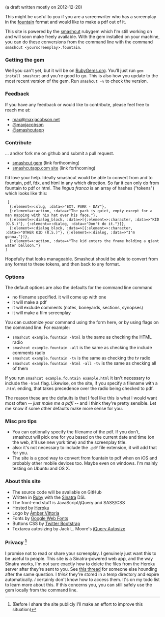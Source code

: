(a draft written mostly on 2012-12-20)

This might be useful to you if you are a screenwriter who has a screenplay in the [fountain](http://fountain.io) format and would like to make a pdf out of it.

This site is powered by the [smashcut](#) rubygem which I'm still working on and will soon make freely available. With the gem installed on your machine, you can do these conversions from the command line with the command `smashcut <yourscreenplay>.fountain`.

### Getting the gem

Well you can't yet, but it will be on [RubyGems.org][]. You'll just run `gem install smashcut` and you're good to go. This is also how you update to the most recent version of the gem. Run `smashcut -v` to check the version.

[RubyGems.org]: http://rubygems.org

### Feedback

If you have any feedback or would like to contribute, please feel free to reach me at:

* [max@maxjacobson.net](mailto:max@maxjacobson.net)
* [@maxjacobson](http://twitter.com/maxjacobson)
* [@smashcutapp](http://twitter.com/smashcutapp)

### Contribute

... and/or fork me on github and submit a pull request.

* [smashcut gem](#) (link forthcoming)
* [smashcutapp.com site](#) (link forthcoming)

I'd love your help. Ideally smashcut would be able to convert from and to fountain, pdf, fdx, and html in any which direction. So far it can only do from fountain to pdf or html. The *lingua franca* is an array of hashes ("tokens") which looks like this:

     [
      {:element=>:slug, :data=>"EXT. PARK - DAY"},
      {:element=>:action, :data=>"The park is quiet, empty except for a man napping with his hat over his face."},
      {:element=>:dialog_block, :data=>[{:element=>:character, :data=>"KID (O.S.)"}, {:element=>:dialog, :data=>"Don't do it."}]},
      {:element=>:dialog_block, :data=>[{:element=>:character, :data=>"OTHER KID (O.S.)"}, {:element=>:dialog, :data=>"I'm gonna."}]},
      {:element=>:action, :data=>"The kid enters the frame holding a giant water balloon."}
    ]

Hopefully that looks manageable. Smashcut should be able to convert from any format to these tokens, and then back to any format.

### Options

The default options are also the defaults for the command line command

* no filename specified. it will come up with one
* it will make a pdf
* it will exclude comments (notes, boneyards, sections, synopses)
* it will make a film screenplay

You can customize your command using the form here, or by using flags on the command line. For example:

* `smashcut example.fountain -html` is the same as checking the HTML radio
* `smashcut example.fountain -all` is the same as checking the include comments radio
* `smashcut example.fountain -tv` is the same as checking the tv radio
* `smashcut example.fountain -html -all -tv` is the same as checking all of them

If you run `smashcut example.fountain example.html` it isn't necessary to include the `-html` flag. Likewise, on the site, if you specify a filename with a `.html` ending, that takes precedence over the radio being checked to pdf.

The reason these are the defaults is that I feel like this is what I would want most often -- *just make me a pdf!* -- and I think they're pretty sensible. Let me know if some other defaults make more sense for you.

### Misc pro tips

* You can optionally specify the filename of the pdf. If you don't, smashcut will pick one for you based on the current date and time (on the web, it'll use new york time) and the screenplay title.
* also: it's not necessary to include the `.pdf` file extension, it will add that for you.
* The site is a good way to convert from fountain to pdf when on iOS and probably other mobile devices too. Maybe even on windows. I'm mainly testing on Ubuntu and OS X.

### About this site

* The source code will be available on GitHub
* Written in [Ruby](http://ruby-lang.org) with the [Sinatra](http://sinatrarb.com) DSL
* The front-end stuff is JavaScript/jQuery and SASS/CSS
* Hosted by [Heroku](http://heroku.com)
* Logo by [Amber Vittoria](http://ambervittoria.com)
* Fonts by [Google Web Fonts](http://google.com/webfonts)
* Buttons CSS by [Twitter Bootstrap](http://twitter.github.com/bootstrap/)
* Textarea autosizing by Jack L. Moore's [jQuery Autosize](http://www.jacklmoore.com/autosize)

### Privacy [^btw]

[^btw]: (Before I share the site publicly I'll make an effort to improve this situation)

I promise not to read or share your screenplay. I genuinely just want this to be useful to people. This site is a Sinatra-powered web app, and the way Sinatra works, I'm not sure exactly how to delete the files from the Heroku server after they're sent to you. See [this thread](http://stackoverflow.com/questions/2806053/how-can-i-delete-a-file-in-sinatra-after-it-has-been-sent-via-send-file) for someone else hounding after the same question. I *think* they're stored in a temp directory and expire automatically. *I* certainly don't know how to access them. It's on my todo list to learn more about this. If this concerns you, you can still safely use the gem locally from the command line.

[Sinatra]: http://sinatra.rb
